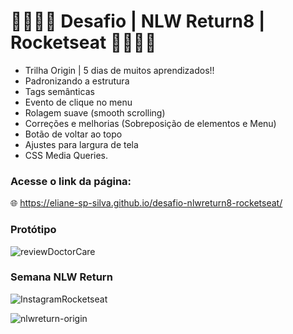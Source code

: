 # 👩‍💻👩‍💻 Desafio | NLW Return8 | Rocketseat 👩‍💻👩‍💻
- Trilha Origin | 5 dias de muitos aprendizados!!
- Padronizando a estrutura
- Tags semânticas
- Evento de clique no menu
- Rolagem suave (smooth scrolling)
- Correções e melhorias (Sobreposição de elementos e Menu)
- Botão de voltar ao topo 
- Ajustes para largura de tela 
- CSS Media Queries.

### Acesse o link da página:
🌐 https://eliane-sp-silva.github.io/desafio-nlwreturn8-rocketseat/


### Protótipo

![reviewDoctorCare](https://user-images.githubusercontent.com/95144647/168702311-f1602db2-725b-4e2c-9a97-b35eaf356135.png)


### Semana NLW Return


![InstagramRocketseat](https://user-images.githubusercontent.com/95144647/166846006-9d9dad31-55d3-46ea-a148-c8118e6fa1a3.PNG)


![nlwreturn-origin](https://user-images.githubusercontent.com/95144647/166845371-f793a76a-a08a-425d-96b5-fd48cee2c660.png)
